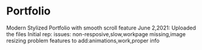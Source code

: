 # Portfolio
Modern Stylized Portfolio with smooth scroll feature
June 2,2021: Uploaded the files
Initial rep: 
  issues: non-resposive,slow,workpage missing,image resizing problem
  features to add:animations,work,proper info 
